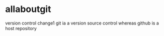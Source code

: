# allaboutgit
version control
change1
git ia a version source control whereas github is a host repository